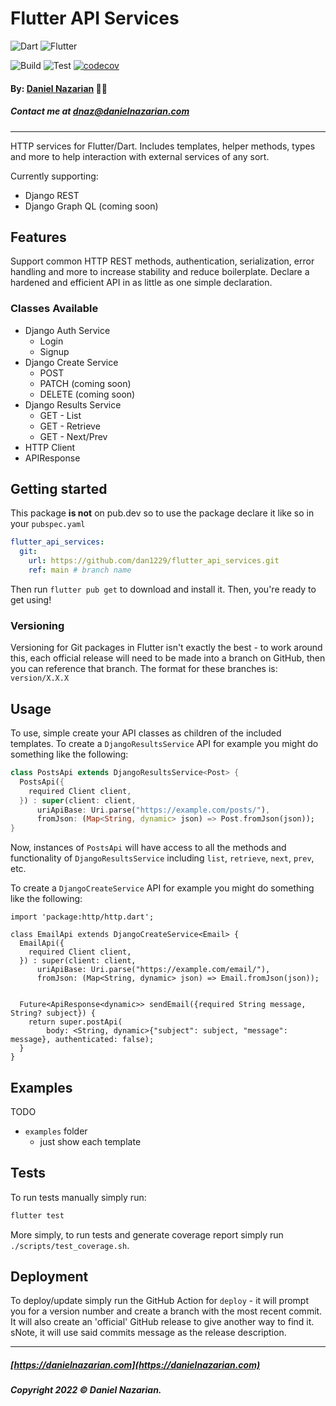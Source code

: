 # Flutter API Services

![Dart](https://img.shields.io/badge/dart-%230175C2.svg?style=for-the-badge&logo=dart&logoColor=white)
![Flutter](https://img.shields.io/badge/Flutter-%2302569B.svg?style=for-the-badge&logo=Flutter&logoColor=white)

![Build](https://github.com/dan1229/flutter_api_services/actions/workflows/analyze.yml/badge.svg)
![Test](https://github.com/dan1229/flutter_api_services/actions/workflows/test.yml/badge.svg)
[![codecov](https://codecov.io/gh/dan1229/flutter_api_services/branch/main/graph/badge.svg?token=4WK2ND8R75)](https://codecov.io/gh/dan1229/flutter_api_services)

#### By: [Daniel Nazarian](https://danielnazarian) 🐧👹

##### Contact me at <dnaz@danielnazarian.com>

-------------------------------------------------------

HTTP services for Flutter/Dart. Includes templates, helper methods, types and more to help
interaction with external services of any sort.

Currently supporting:

- Django REST
- Django Graph QL (coming soon)

## Features

Support common HTTP REST methods, authentication, serialization, error handling and more to increase
stability and reduce boilerplate. Declare a hardened and efficient API in as little as one simple
declaration.

### Classes Available

- Django Auth Service
    - Login
    - Signup
- Django Create Service
    - POST
    - PATCH (coming soon)
    - DELETE (coming soon)
- Django Results Service
    - GET - List
    - GET - Retrieve
    - GET - Next/Prev
- HTTP Client
- APIResponse

## Getting started

This package **is not** on pub.dev so to use the package declare it like so in your `pubspec.yaml`

```yaml
flutter_api_services:
  git:
    url: https://github.com/dan1229/flutter_api_services.git
    ref: main # branch name
```

Then run `flutter pub get` to download and install it. Then, you're ready to get using!

### Versioning

Versioning for Git packages in Flutter isn't exactly the best - to work around this, each official
release will need to be made into a branch on GitHub, then you can reference that branch. The format
for these branches is:
`version/X.X.X`

## Usage

To use, simple create your API classes as children of the included templates. To create
a `DjangoResultsService` API for example you might do something like the following:

```dart
class PostsApi extends DjangoResultsService<Post> {
  PostsApi({
    required Client client,
  }) : super(client: client,
      uriApiBase: Uri.parse("https://example.com/posts/"),
      fromJson: (Map<String, dynamic> json) => Post.fromJson(json));
}
```

Now, instances of `PostsApi` will have access to all the methods and functionality
of `DjangoResultsService` including `list`, `retrieve`, `next`, `prev`, etc.

To create a `DjangoCreateService` API for example you might do something like the following:

```darta
import 'package:http/http.dart';

class EmailApi extends DjangoCreateService<Email> {
  EmailApi({
    required Client client,
  }) : super(client: client,
      uriApiBase: Uri.parse("https://example.com/email/"),
      fromJson: (Map<String, dynamic> json) => Email.fromJson(json));


  Future<ApiResponse<dynamic>> sendEmail({required String message, String? subject}) {
    return super.postApi(
        body: <String, dynamic>{"subject": subject, "message": message}, authenticated: false);
  }
}
```

## Examples

TODO

- `examples` folder
    - just show each template

## Tests

To run tests manually simply run:

```bash
flutter test
```

More simply, to run tests and generate coverage report simply run `./scripts/test_coverage.sh`.

## Deployment

To deploy/update simply run the GitHub Action for `deploy` - it will prompt you for a version number
and create a branch with the most recent commit. It will also create an 'official' GitHub release to
give another way to find it. sNote, it will use said commits message as the release description.

-------------------------------------------------------

##### [https://danielnazarian.com](https://danielnazarian.com)

##### Copyright 2022 © Daniel Nazarian.
